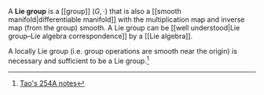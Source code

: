 A **Lie group** is a [[group]] $(G, \cdot)$ that is also a [[smooth manifold|differentiable manifold]] with the multiplication map and inverse map (from the group) smooth. A Lie group can be [[well understood|Lie group–Lie algebra correspondence]] by a [[Lie algebra]].

A locally Lie group (i.e. group operations are smooth near the origin) is necessary and sufficient to be a Lie group.[^tao]

[^tao]: [Tao's 254A notes](https://terrytao.wordpress.com/2011/09/01/254a-notes-1-lie-groups-lie-algebras-and-the-baker-campbell-hausdorff-formula/)